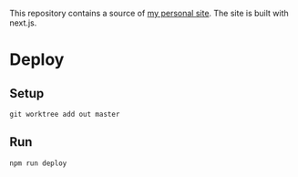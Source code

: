 This repository contains a source of [my personal site](https://arizuk.github.io/). The site is built with next.js.

# Deploy
## Setup

```
git worktree add out master
```

## Run

```
npm run deploy
```
